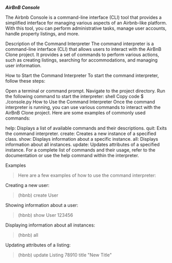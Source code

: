 __*AirBnB Console*__

<p>
The Airbnb Console is a command-line interface (CLI) tool that provides a simplified interface for managing various aspects of an Airbnb-like platform. With this tool, you can perform administrative tasks, manage user accounts, handle property listings, and more.
</p>

Description of the Command Interpreter
The command interpreter is a command-line interface (CLI) that allows users to interact with the AirBnB Clone project. It provides a set of commands to perform various actions, such as creating listings, searching for accommodations, and managing user information.

How to Start the Command Interpreter
To start the command interpreter, follow these steps:

Open a terminal or command prompt.
Navigate to the project directory.
Run the following command to start the interpreter:
shell
Copy code
$ ./console.py
How to Use the Command Interpreter
Once the command interpreter is running, you can use various commands to interact with the AirBnB Clone project. Here are some examples of commonly used commands:

help: Displays a list of available commands and their descriptions.
quit: Exits the command interpreter.
create: Creates a new instance of a specified class.
show: Displays information about a specific instance.
all: Displays information about all instances.
update: Updates attributes of a specified instance.
For a complete list of commands and their usage, refer to the documentation or use the help command within the interpreter.

Examples
> Here are a few examples of how to use the command interpreter:

Creating a new user:
> (hbnb) create User

Showing information about a user:
> (hbnb) show User 123456

Displaying information about all instances:
> (hbnb) all

Updating attributes of a listing:
> (hbnb) update Listing 78910 title "New Title"

